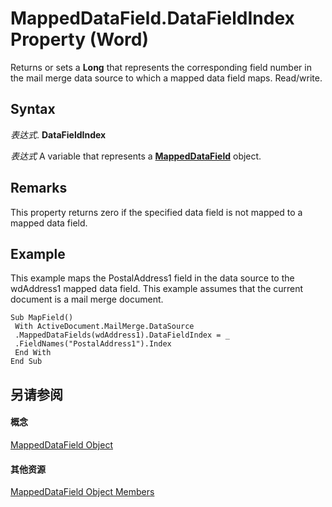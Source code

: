 
# MappedDataField.DataFieldIndex Property (Word)

Returns or sets a  **Long** that represents the corresponding field number in the mail merge data source to which a mapped data field maps. Read/write.


## Syntax

 _表达式_. **DataFieldIndex**

 _表达式_ A variable that represents a **[MappedDataField](35b9b770-bf18-8922-7c3a-431f454561e9.md)** object.


## Remarks

This property returns zero if the specified data field is not mapped to a mapped data field.


## Example

This example maps the PostalAddress1 field in the data source to the wdAddress1 mapped data field. This example assumes that the current document is a mail merge document.


```
Sub MapField() 
 With ActiveDocument.MailMerge.DataSource 
 .MappedDataFields(wdAddress1).DataFieldIndex = _ 
 .FieldNames("PostalAddress1").Index 
 End With 
End Sub
```


## 另请参阅


#### 概念


[MappedDataField Object](35b9b770-bf18-8922-7c3a-431f454561e9.md)
#### 其他资源


[MappedDataField Object Members](http://msdn.microsoft.com/library/dd2aadd0-7211-73ff-88a1-f48a44948adf%28Office.15%29.aspx)